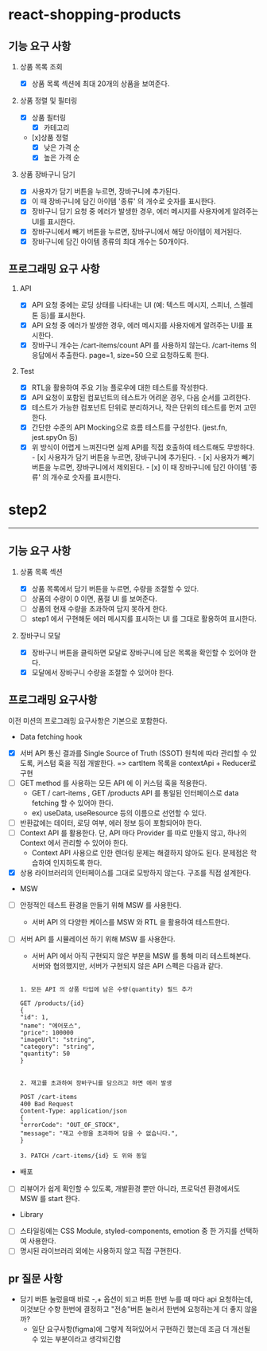 # react-shopping-products

## 기능 요구 사항

1. 상품 목록 조회

   - [x] 상품 목록 섹션에 최대 20개의 상품을 보여준다.

2. 상품 정렬 및 필터링

   - [x] 상품 필터링
     - [x] 카테고리
   - [x]상품 정렬
     - [x] 낮은 가격 순
     - [x] 높은 가격 순

3. 상품 장바구니 담기

   - [x] 사용자가 담기 버튼을 누르면, 장바구니에 추가된다.
   - [x] 이 때 장바구니에 담긴 아이템 '종류' 의 개수로 숫자를 표시한다.
   - [x] 장바구니 담기 요청 중 에러가 발생한 경우, 에러 메시지를 사용자에게 알려주는 UI를 표시한다.
   - [x] 장바구니에서 빼기 버튼을 누르면, 장바구니에서 해당 아이템이 제거된다.
   - [x] 장바구니에 담긴 아이템 종류의 최대 개수는 50개이다.

## 프로그래밍 요구 사항

1. API
   - [x] API 요청 중에는 로딩 상태를 나타내는 UI (예: 텍스트 메시지, 스피너, 스켈레톤 등)를 표시한다.
   - [x] API 요청 중 에러가 발생한 경우, 에러 메시지를 사용자에게 알려주는 UI를 표시한다.
   - [x] 장바구니 개수는 /cart-items/count API 를 사용하지 않는다. /cart-items 의 응답에서 추출한다. page=1, size=50 으로 요청하도록 한다.
2. Test

   - [x] RTL을 활용하여 주요 기능 플로우에 대한 테스트를 작성한다.
   - [x] API 요청이 포함된 컴포넌트의 테스트가 어려운 경우, 다음 순서를 고려한다.
   - [x] 테스트가 가능한 컴포넌트 단위로 분리하거나, 작은 단위의 테스트를 먼저 고민한다.
   - [x] 간단한 수준의 API Mocking으로 흐름 테스트를 구성한다. (jest.fn, jest.spyOn 등)
   - [x] 위 방식이 어렵게 느껴진다면 실제 API를 직접 호출하여 테스트해도 무방하다. - [x] 사용자가 담기 버튼을 누르면, 장바구니에 추가된다. - [x] 사용자가 빼기 버튼을 누르면, 장바구니에서 제외된다. - [x] 이 때 장바구니에 담긴 아이템 '종류' 의 개수로 숫자를 표시한다.

# step2

---

## 기능 요구 사항

1. 상품 목록 섹션

   - [x] 상품 목록에서 담기 버튼을 누르면, 수량을 조절할 수 있다.
   - [ ] 상품의 수량이 0 이면, 품절 UI 를 보여준다.
   - [ ] 상품의 현재 수량을 초과하여 담지 못하게 한다.
   - [ ] step1 에서 구현해둔 에러 메시지를 표시하는 UI 를 그대로 활용하여 표시한다.

2. 장바구니 모달
   - [x] 장바구니 버튼을 클릭하면 모달로 장바구니에 담은 목록을 확인할 수 있어야 한다.
   - [x] 모달에서 장바구니 수량을 조절할 수 있어야 한다.

## 프로그래밍 요구사항

이전 미션의 프로그래밍 요구사항은 기본으로 포함한다.

- Data fetching hook
- [x] 서버 API 통신 결과를 Single Source of Truth (SSOT) 원칙에 따라 관리할 수 있도록, 커스텀 훅을 직접 개발한다. => cartItem 목록을 contextApi + Reducer로 구현
- [ ] GET method 를 사용하는 모든 API 에 이 커스텀 훅을 적용한다.
  - GET / cart-items , GET /products API 를 통일된 인터페이스로 data fetching 할 수 있어야 한다.
  - ex) useData, useResource 등의 이름으로 선언할 수 있다.
- [ ] 반환값에는 데이터, 로딩 여부, 에러 정보 등이 포함되어야 한다.
- [ ] Context API 를 활용한다. 단, API 마다 Provider 를 따로 만들지 않고, 하나의 Context 에서 관리할 수 있어야 한다.
  - Context API 사용으로 인한 렌더링 문제는 해결하지 않아도 된다. 문제점은 학습하여 인지하도록 한다.
- [x] 상용 라이브러리의 인터페이스를 그대로 모방하지 않는다. 구조를 직접 설계한다.

- MSW
- [ ] 안정적인 테스트 환경을 만들기 위해 MSW 를 사용한다.
  - 서버 API 의 다양한 케이스를 MSW 와 RTL 을 활용하여 테스트한다.
- [ ] 서버 API 를 시뮬레이션 하기 위해 MSW 를 사용한다.

  - 서버 API 에서 아직 구현되지 않은 부분을 MSW 를 통해 미리 테스트해본다. 서버와 협의했지만, 서버가 구현되지 않은 API 스펙은 다음과 같다.

  ```

  1. 모든 API 의 상품 타입에 남은 수량(quantity) 필드 추가

  GET /products/{id}
  {
  "id": 1,
  "name": "에어포스",
  "price": 100000
  "imageUrl": "string",
  "category": "string",
  "quantity": 50
  }


  2. 재고를 초과하여 장바구니를 담으려고 하면 에러 발생

  POST /cart-items
  400 Bad Request
  Content-Type: application/json
  {
  "errorCode": "OUT_OF_STOCK",
  "message": "재고 수량을 초과하여 담을 수 없습니다.",
  }

  3. PATCH /cart-items/{id} 도 위와 동일
  ```

- 배포
- [ ] 리뷰어가 쉽게 확인할 수 있도록, 개발환경 뿐만 아니라, 프로덕션 환경에서도 MSW 를 start 한다.

- Library
- [ ] 스타일링에는 CSS Module, styled-components, emotion 중 한 가지를 선택하여 사용한다.
- [ ] 명시된 라이브러리 외에는 사용하지 않고 직접 구현한다.

## pr 질문 사항

- 담기 버튼 눌렀을때 바로 -,+ 옵션이 되고 버튼 한번 누를 때 마다 api 요청하는데, 이것보단 수향 한번에 결정하고 "전송"버튼 눌러서 한번에 요청하는게 더 좋지 않을까?
  - 일단 요구사항(figma)에 그렇게 적혀있어서 구현하긴 했는데 조금 더 개선될 수 있는 부분이라고 생각되긴함

